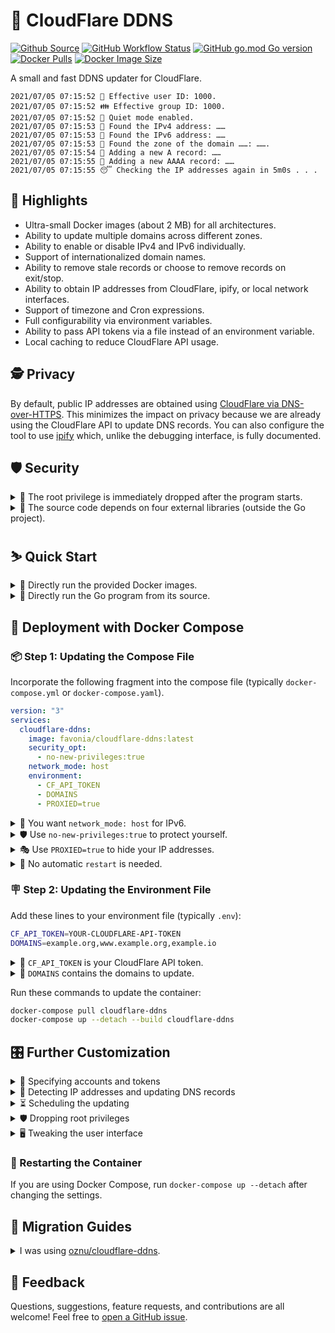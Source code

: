 # 🌟 CloudFlare DDNS

[![Github Source](https://img.shields.io/badge/source-github-orange)](https://github.com/favonia/cloudflare-ddns)
[![GitHub Workflow Status](https://img.shields.io/github/workflow/status/favonia/cloudflare-ddns/Building%20and%20Pushing)](https://github.com/favonia/cloudflare-ddns/actions/workflows/build.yaml)
[![GitHub go.mod Go version](https://img.shields.io/github/go-mod/go-version/favonia/cloudflare-ddns)](https://golang.org/doc/install)
[![Docker Pulls](https://img.shields.io/docker/pulls/favonia/cloudflare-ddns)](https://hub.docker.com/r/favonia/cloudflare-ddns)
[![Docker Image Size](https://img.shields.io/docker/image-size/favonia/cloudflare-ddns/latest)](https://hub.docker.com/r/favonia/cloudflare-ddns)

A small and fast DDNS updater for CloudFlare.

```
2021/07/05 07:15:52 🧑 Effective user ID: 1000.
2021/07/05 07:15:52 👪 Effective group ID: 1000.
2021/07/05 07:15:52 🤫 Quiet mode enabled.
2021/07/05 07:15:53 🧐 Found the IPv4 address: ……
2021/07/05 07:15:53 🧐 Found the IPv6 address: ……
2021/07/05 07:15:53 🧐 Found the zone of the domain ……: …….
2021/07/05 07:15:54 👶 Adding a new A record: ……
2021/07/05 07:15:55 👶 Adding a new AAAA record: ……
2021/07/05 07:15:55 😴 Checking the IP addresses again in 5m0s . . .
```

## 📜 Highlights

* Ultra-small Docker images (about 2 MB) for all architectures.
* Ability to update multiple domains across different zones.
* Ability to enable or disable IPv4 and IPv6 individually.
* Support of internationalized domain names.
* Ability to remove stale records or choose to remove records on exit/stop.
* Ability to obtain IP addresses from CloudFlare, ipify, or local network interfaces.
* Support of timezone and Cron expressions.
* Full configurability via environment variables.
* Ability to pass API tokens via a file instead of an environment variable.
* Local caching to reduce CloudFlare API usage.

## 🕵️ Privacy

By default, public IP addresses are obtained using [CloudFlare via DNS-over-HTTPS](https://developers.cloudflare.com/1.1.1.1/dns-over-https). This minimizes the impact on privacy because we are already using the CloudFlare API to update DNS records. You can also configure the tool to use [ipify](https://www.ipify.org) which, unlike the debugging interface, is fully documented.

## 🛡️ Security

<details><summary>🚷 The root privilege is immediately dropped after the program starts.</summary>

The program honors `PGID` and `PUID` and will drop Linux capabilities (divided root privileges).
</details>

<details><summary>🔌 The source code depends on four external libraries (outside the Go project).</summary>

- [cap](https://sites.google.com/site/fullycapable):\
  Manipulation of Linux capabilities.
- [cloudflare-go](https://github.com/cloudflare/cloudflare-go):\
  The official Go binding of CloudFlare API v4. It provides robust handling of pagination, rate limiting, and other tricky details.
- [cron](https://github.com/robfig/cron):\
  Parsing of Cron expressions.
- [go-cache](https://github.com/patrickmn/go-cache):\
  Essentially `map[string]interface{}` with expiration times.
</details>

## ⛷️ Quick Start

<details>
<summary>🐋 Directly run the provided Docker images.</summary>

```bash
docker run \
  --network host \
  -e CF_API_TOKEN=YOUR-CLOUDFLARE-API-TOKEN \
  -e DOMAINS=www.example.org \
  -e PROXIED=true \
  favonia/cloudflare-ddns
```
</details>

<details>
<summary>🧬 Directly run the Go program from its source.</summary>

You need the [Go tool](https://golang.org/doc/install) to run the program from its source.

```bash
export CF_API_TOKEN=YOUR-CLOUDFLARE-API-TOKEN
export DOMAINS=www.example.org
export PROXIED=true
go run ./cmd/ddns.go
```
</details>

## 🐋 Deployment with Docker Compose

### 📦 Step 1: Updating the Compose File

Incorporate the following fragment into the compose file (typically `docker-compose.yml` or `docker-compose.yaml`).

```yaml
version: "3"
services:
  cloudflare-ddns:
    image: favonia/cloudflare-ddns:latest
    security_opt:
      - no-new-privileges:true
    network_mode: host
    environment:
      - CF_API_TOKEN
      - DOMAINS
      - PROXIED=true
```

<details>
<summary>📡 You want <code>network_mode: host</code> for IPv6.</summary>

The setting `network_mode: host` is for IPv6. If you wish to keep the network separated from the host network, check out the proper way to [enable IPv6 support](https://docs.docker.com/config/daemon/ipv6/).
</details>

<details>
<summary>🛡️ Use <code>no-new-privileges:true</code> to protect yourself.</summary>

The setting `no-new-privileges:true` provides additional protection, especially when you run the container as a non-root user. (The program itself will also attempt to drop the root privilege and all capabilities.)
</details>

<details>
<summary>🎭 Use <code>PROXIED=true</code> to hide your IP addresses.</summary>

The setting `PROXIED=true` instructs CloudFlare to cache webpages on your machine and hide your actual IP addresses. If you wish to bypass that and expose your actual IP addresses, simply remove `PROXIED=true`. (The default value of `PROXIED` is `false`.)
</details>

<details>
<summary>🙅 No automatic <code>restart</code> is needed.</summary>

There is no need to use automatic restart (_e.g.,_ `restart: unless-stopped`) because the tool exits only when non-recoverable errors happen or when you manually stop it.
</details>

### 🪧 Step 2: Updating the Environment File

Add these lines to your environment file (typically `.env`):
```bash
CF_API_TOKEN=YOUR-CLOUDFLARE-API-TOKEN
DOMAINS=example.org,www.example.org,example.io
```

<details>
<summary>🔑 <code>CF_API_TOKEN</code> is your CloudFlare API token.</summary>

The value of `CF_API_TOKEN` should be an API **token** (_not_ an API key), which can be obtained from the [API Tokens page](https://dash.cloudflare.com/profile/api-tokens). Use the **Edit zone DNS** template to create and copy a token into the environment file. ⚠️ The less secure API key authentication is deliberately _not_ supported.
</details>

<details>
<summary>📍 <code>DOMAINS</code> contains the domains to update.</summary>

The value of `DOMAINS` should be a list of fully qualified domain names separated by commas. For example, `DOMAINS=example.org,www.example.org,example.io` instructs the tool to manage the domains `example.org`, `www.example.org`, and `example.io`. These domains do not have to be in the same zone---the tool will identify their zones automatically.
</details>

Run these commands to update the container:
```bash
docker-compose pull cloudflare-ddns
docker-compose up --detach --build cloudflare-ddns
```

## 🎛️ Further Customization

<details>
<summary>🔑 Specifying accounts and tokens</summary>

| Name | Valid Values | Meaning | Required? | Default Value |
| ---- | ------------ | ------- | --------- | ------------- |
| `CF_ACCOUNT_ID` | CloudFlare Account IDs | The account ID used to distinguish multiple zone IDs with the same name | No | `""` (unset) |
| `CF_API_TOKEN_FILE` | Paths to files containing CloudFlare API tokens | A file that contains the token to access the CloudFlare API | Exactly one of `CF_API_TOKEN` and `CF_API_TOKEN_FILE` should be set | N/A |
| `CF_API_TOKEN` | CloudFlare API tokens | The token to access the CloudFlare API | Exactly one of `CF_API_TOKEN` and `CF_API_TOKEN_FILE` should be set | N/A |

In most cases, `CF_ACCOUNT_ID` is not needed.
</details>

<details>
<summary>📍 Detecting IP addresses and updating DNS records</summary>

| Name | Valid Values | Meaning | Required? | Default Value |
| ---- | ------------ | ------- | --------- | ------------- |
| `DOMAINS` | Comma-separated fully qualified domain names | The domains this tool should manage | (See below) | N/A
| `IP4_DOMAINS` | Comma-separated fully qualified domain names | The domains this tool should manage for `A` records | (See below) | N/A
| `IP6_DOMAINS` | Comma-separated fully qualified domain names | The domains this tool should manage for `AAAA` records | (See below) | N/A
| `IP4_POLICY` | `cloudflare`, `ipify`, `local`, and `unmanaged` | (See below) | No | `cloudflare` if `DOMAINS` or `IP4_DOMAINS` is not empty; otherwise, `unmanaged`
| `IP6_POLICY` | `cloudflare`, `ipify`, `local`, and `unmanaged` | (See below) | No | `cloudflare` if `DOMAINS` or `IP6_DOMAINS` is not empty; otherwise, `unmanaged`
| `PROXIED` | `1`, `t`, `T`, `TRUE`, `true`, `True`, `0`, `f`, `F`, `FALSE`, `false`, and `False` | Whether new DNS records should be proxied by CloudFlare | No | `false`
| `TTL` | Time-to-live (TTL) values in seconds | The TTL values used to create new DNS records | No | `1` (This means “automatic” to CloudFlare)

> <details>
> <summary>📜 Available policies for <code>IP4_POLICY</code> and <code>IP6_POLICY</code></summary>
>
> - `cloudflare`\
>  Get the public IP address by querying `whoami.cloudflare.` against [CloudFlare via DNS-over-HTTPS](https://developers.cloudflare.com/1.1.1.1/dns-over-https) and update DNS records accordingly.
> - `ipify`\
>   Get the public IP address via [ipify’s public API](https://www.ipify.org/) and update DNS records accordingly.
> - `local`\
>   Get the address via local network interfaces and update DNS records accordingly. When multiple local network interfaces or in general multiple IP addresses are present, the tool will use the address that would have been used for outbound UDP connections to CloudFlare servers. ⚠️ You need `network_mode: host` for this policy, for otherwise the tool will detect the addresses inside the [bridge network](https://docs.docker.com/network/bridge/) instead of those in the host network.
> - `unmanaged`\
>   Stop the DNS updating completely. Existing DNS records will not be removed.
>
> The option `IP4_POLICY` is governing IPv4 addresses and `A`-type records, while the option `IP6_POLICY` is governing IPv6 addresses and `AAAA`-type records. The two options act independently of each other.
> </details>

> <details>
> <summary>📍 Requirements of domain specifications: <code>DOMAINS</code> and <code>IP4/6_DOMAINS</code></summary>
>
> At least one domain should be specified in `DOMAINS`, `IP4_DOMAINS`, or `IP6_DOMAINS`, for otherwise this program is useless. It is fine to list the same domain in both `IP4_DOMAINS` and `IP6_DOMAINS`, which is equivalent to listing it in `DOMAINS`.
> </details>

</details>

<details>
<summary>⏳ Scheduling the updating</summary>
<code>DOMAINS</code>, <code>IP4/6_DOMAINS</code>, <code>IP4/6_POLICY</code>, <code>PROXIED</code>, and <code>TTL</code></summary>

| Name | Valid Values | Meaning | Required? | Default Value |
| ---- | ------------ | ------- | --------- | ------------- |
| `CACHE_EXPIRATION` | Positive time duration with a unit, such as `1h` or `10m`. See [time.ParseDuration](https://golang.org/pkg/time/#ParseDuration) | The expiration of cached CloudFlare API responses | No | `6h0m0s` (6 hours)
| `CF_API_TIMEOUT` | Positive time duration with a unit, such as `1h` or `10m`. See [time.ParseDuration](https://golang.org/pkg/time/#ParseDuration) | The timeout of each attempt to access the CloudFlare API | No | `10s` (10 seconds)
| `DELETE_ON_STOP` | `1`, `t`, `T`, `TRUE`, `true`, `True`, `0`, `f`, `F`, `FALSE`, `false`, and `False` | Whether managed DNS records should be deleted on exit | No | `false`
| `DETECTION_TIMEOUT` | Positive time duration with a unit, such as `1h` or `10m`. See [time.ParseDuration](https://golang.org/pkg/time/#ParseDuration) | The timeout of each attempt to detect IP addresses | No | `5s` (5 seconds)
| `REFRESH_CRON` | Cron expressions; [documentation of cron](https://pkg.go.dev/github.com/robfig/cron/v3#hdr-CRON_Expression_Format). | The schedule to re-check IP addresses and update DNS records (if necessary) | No | `@every 5m` (every 5 minutes)
| `REFRESH_ON_START` | `1`, `t`, `T`, `TRUE`, `true`, `True`, `0`, `f`, `F`, `FALSE`, `false`, and `False` | Whether to check IP addresses on start regardless of `REFRESH_CRON` | No | `true`
| `TZ` | Recognized timezones, such as `UTC` | The timezone used for logging and parsing `REFRESH_CRON` | No | `UTC`

Note that the update schedule does not take the time to update records into consideration. For example, if the schedule is “for every 5 minutes”, and if the updating itself takes 2 minutes, then the interval between adjacent updates is 3 minutes, not 5 minutes.
</details>

<details>
<summary>🛡️ Dropping root privileges</summary>

| Name | Valid Values | Meaning | Required? | Default Value |
| ---- | ------------ | ------- | --------- | ------------- |
| `PGID` | Non-zero POSIX group ID | The effective group ID the tool should assume | No | Effective group ID; if it is zero, then the real group ID; if it is still zero, then `1000`
| `PUID` | Non-zero POSIX user ID | The effective user ID the tool should assume | No | Effective user ID; if it is zero, then the real user ID; if it is still zero, then `1000`

The tool will also try to drop supplementary groups.
</details>

<details>
<summary>🖥️ Tweaking the user interface</summary>

| Name | Valid Values | Meaning | Required? | Default Value |
| ---- | ------------ | ------- | --------- | ------------- |
| `QUIET` | `1`, `t`, `T`, `TRUE`, `true`, `True`, `0`, `f`, `F`, `FALSE`, `false`, and `False` | Whether the tool should reduce the logging | No | `false`
</details>

### 🔁 Restarting the Container

If you are using Docker Compose, run `docker-compose up --detach` after changing the settings.

## 🚵 Migration Guides

<details>
<summary>I was using <a href="https://hub.docker.com/r/oznu/cloudflare-ddns/">oznu/cloudflare-ddns</a>.</summary>

⚠️ It is not recommended to use [oznu/cloudflare-ddns](https://hub.docker.com/r/oznu/cloudflare-ddns/), because it relies on unverified DNS responses. A malicious hacker could manipulate DNS responses and trick it into updating your domain with any IP address.

| Old Parameter |  | New Paramater |
| ------------- | - | ------------- |
| `API_KEY=key` | ✔️ | Use `CF_API_TOKEN=key` |
| `API_KEY_FILE=file` | ✔️ | Use `CF_API_TOKEN_FILE=file` |
| `ZONE=example.org` and `SUBDOMAIN=sub` | ✔️ | Use `DOMAINS=sub.example.org` directly |
| `PROXIED=true` | ✔️ | The same |
| `RRTYPE=A` | ✔️ | Use `IP6_POLICY=unmanaged` |
| `RRTYPE=AAAA` | ✔️ | Use `IP4_POLICY=unmanaged` |
| `DELETE_ON_STOP=true` | ✔️ | The same |
| `INTERFACE=iface` | ✔️ | Not required for `local` policies; the tool can handle multiple network interfaces |
| `CUSTOM_LOOKUP_CMD=cmd` | ❌ | _There is not even a shell in the minimum Docker image._ |
| `DNS_SERVER=server` | ❌ | _Only the CloudFlare server is supported._ |

💡 There is no need to specify `--restart=always` because the tool exits only when unrecoverable errors occur.

</details>

## 💖 Feedback

Questions, suggestions, feature requests, and contributions are all welcome! Feel free to [open a GitHub issue](https://github.com/favonia/cloudflare-ddns/issues/new).
